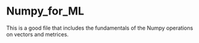 # Numpy_for_ML

This is a good file that includes the fundamentals of the Numpy operations on vectors and metrices.

